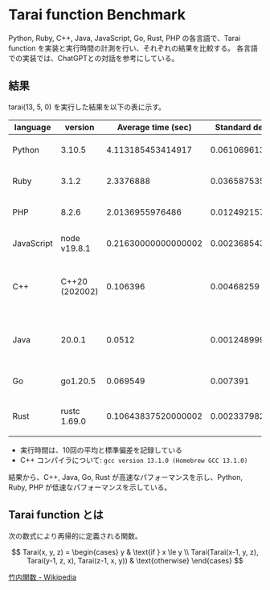 # Tarai function Benchmark

Python, Ruby, C++, Java, JavaScript, Go, Rust, PHP の各言語で、Tarai function を実装と実行時間の計測を行い、それぞれの結果を比較する。
各言語での実装では、ChatGPTとの対話を参考にしている。

## 結果

tarai(13, 5, 0) を実行した結果を以下の表に示す。

| language | version | Average time (sec) | Standard deviation (sec) | source | other |
| --- | --- | --- | --- | --- | --- |
| Python | 3.10.5 | 4.113185453414917 | 0.0610696132287615 | [tarai.py](./tarai.py) | `python tarai.py` で実行 |
| Ruby | 3.1.2 | 2.3376888 | 0.03658753548354963 | [tarai.rb](./tarai.rb) | `ruby tarai.rb` で実行 |
| PHP | 8.2.6 | 2.0136955976486 | 0.012492157295195 | [tarai.php](./tarai.php) | `php tarai.php` で実行 |
| JavaScript | node v19.8.1 | 0.21630000000000002 | 0.0023685438564654045 | [tarai.js](./tarai.js) | `node tarai.js` で実行 |
| C++ | C++20 (202002) | 0.106396 | 0.00468259 | [tarai.cpp](./tarai.cpp) | `g++ -std=c++20 tarai.cpp -o tarai && ./tarai` で実行 |
| Java | 20.0.1 | 0.0512 | 0.0012489995996796796 | [tarai.java](./tarai.java) | `javac tarai.java && java tarai` で実行 |
| Go | go1.20.5 | 0.069549 | 0.007391 | [tarai.go](./tarai.go) | `go run tarai.go` で実行 |
| Rust | rustc 1.69.0 | 0.10643837520000002 | 0.002337982066436942 | [tarai.rs](./tarai.rs) | `rustc tarai.rs && ./tarai` で実行 |

- 実行時間は、10回の平均と標準偏差を記録している
- C++ コンパイラについて: `gcc version 13.1.0 (Homebrew GCC 13.1.0)`

結果から、C++, Java, Go, Rust が高速なパフォーマンスを示し、Python, Ruby, PHP が低速なパフォーマンスを示している。

## Tarai function とは

次の数式により再帰的に定義される関数。

$$
Tarai(x, y, z) =
\begin{cases}
    y & \text{if } x \le y \\
    Tarai(Tarai(x-1, y, z), Tarai(y-1, z, x), Tarai(z-1, x, y)) & \text{otherwise}
\end{cases}
$$

[竹内関数 - Wikipedia](https://ja.wikipedia.org/wiki/%E7%AB%B9%E5%86%85%E9%96%A2%E6%95%B0)
